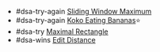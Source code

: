 - #dsa-try-again [Sliding Window Maximum](https://leetcode.com/problems/sliding-window-maximum/)
- #dsa-try-again [Koko Eating Bananas](https://leetcode.com/problems/koko-eating-bananas/)⭐️
- #dsa-try [Maximal Rectangle](https://leetcode.com/problems/maximal-rectangle)
- #dsa-wins [Edit Distance](https://leetcode.com/problems/edit-distance)